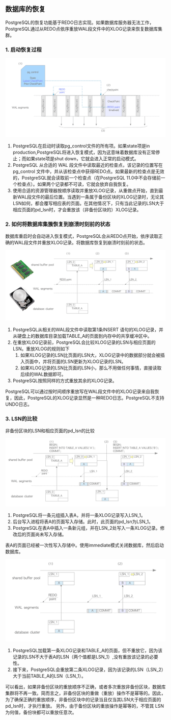 ## 数据库的恢复

PostgreSQL的恢复功能基于REDO日志实现。如果数据库服务器无法工作，PostgreSQL通过从REDO点依序重放WAL段文件中的XLOG记录来恢复数据库集群。

### 1. 启动恢复过程

![Details of the recovery process.](images/fig-9-14.png) 

1. PostgreSQL在启动时读取pg_control文件的所有项。如果state项是in production,PostgreSQL将进入恢复模式，因为这意味着数据库没有正常停止；而如果state项是shut down，它就会进入正常的启动模式。
2. PostgreSQL 从合适的 WAL 段文件中读取最近的检查点，该记录的位置写在pg_control 文件中，并从该检查点中获得REDO点。如果最新的检查点是无效的，PostgreSQL就会读取前一个检查点（在PostgreSQL 11.0中不会存储前一个检查点）。如果两个记录都不可读，它就会放弃自我恢复。
3. 使用合适的资源管理器按顺序读取并重放XLOG记录，从重做点开始，直到最新WAL段文件的最后位置。当遇到一条属于备份区块的XLOG记录时，无论其LSN如何，都会覆写相应表的页面。在其他情况下，只有当此记录的LSN大于相应页面的pd_lsn时，才会重放该（非备份区块的）XLOG记录。



### 2. 如何将数据库集簇恢复到崩溃时刻前的状态

数据库重启时会自动进入恢复模式，PostgreSQL会从REDO点开始，依序读取正确的WAL段文件并重放XLOG记录。将数据库恢复到崩溃时刻前的状态。

![Database recovery using WAL.](images/fig-9-03.png) 

1. PostgreSQL从相关的WAL段文件中读取第1条INSERT 语句的XLOG记录，并从硬盘上的数据库目录加载TABLE_A的页面到内存中的共享缓冲区中。
2. 在重放XLOG记录前，PostgreSQL会比较XLOG记录的LSN与相应页面的LSN。重放XLOG的规则如下
    1. 如果XLOG记录的LSN比页面的LSN大，XLOG记录中的数据部分就会被插入页面中，并将页面的LSN更新为XLOG记录的LSN。
    2. 如果XLOG记录的LSN比页面的LSN小，那么不用做任何事情，直接读取后续的WAL数据即可。
3. PostgreSQL按照同样的方式重放其余的XLOG记录。

PostgreSQL可以通过按时间顺序重放写在WAL段文件中的XLOG记录来自我恢复，因此，PostgreSQL的XLOG记录显然是一种REDO日志。PostgreSQL不支持UNDO日志。

### 3. LSN的比较

非备份区块的LSN和相应页面的pd_lsn的比较

![Insertion operations during the background writer working.](images/fig-9-15.png) 

1. PostgreSQL将一条元组插入表A，并将一条XLOG记录写入LSN_1。
2. 后台写入进程将表A的页面写入存储。此时，此页面的pd_lsn为LSN_1。
3. PostgreSQL在表A中插入一条新元组，并在LSN_2处写入一条XLOG记录。修改后的页面尚未写入存储。

表A的页面已经被一次性写入存储中。使用immediate模式关闭数据库，然后启动数据库。

![Database recovery.](images/fig-9-16.png) 

1. PostgreSQL加载第一条XLOG记录和TABLE_A的页面，但不重放它，因为该记录的LSN不大于表A的LSN（两个值都是LSN_1）,没有重放该记录的必要性。
2. 接下来，PostgreSQL会重放第二条XLOG记录，因为该记录的LSN（LSN_2）大于当前TABLE_A的LSN（LSN_1）。

可以看出，如果非备份区块的重放顺序不正确，或者多次重放非备份区块，数据库集群将不再一致。简而言之，非备份区块的重做（重放）操作不是幂等的。因此，为了确保正确的重放顺序，非备份区块中的记录当且仅当其LSN大于相应页面的pd_lsn时，才执行重放。
另外，由于备份区块的重放操作是幂等的，不管其 LSN为何值，备份块都可以重放任意次。